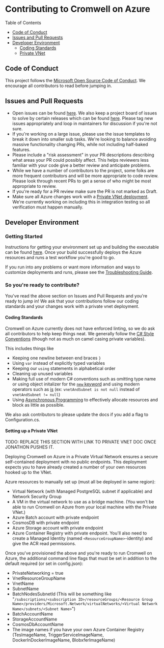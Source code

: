 # Contributing to Cromwell on Azure
Table of Contents
- [Code of Conduct](#code-of-conduct)
- [Issues and Pull Requests](#issues-and-pull-requests)
- [Developer Environment](#developer-environment)
  - [Coding Standards](#coding-standards)
  - [Private VNet](#setting-up-a-private-vnet)

## Code of Conduct 
This project follows the [Microsoft Open Source Code of Conduct](https://github.com/microsoft/CromwellOnAzure/blob/main/CODE_OF_CONDUCT.md). We encourage all contributors to read before jumping in.

## Issues and Pull Requests
- Open issues can be found [here](https://github.com/microsoft/CromwellOnAzure/issues). We also keep a project board of issues to solve by certain releases which can be found [here](https://github.com/microsoft/CromwellOnAzure/projects). Please tag new issues appropriately and loop in maintainers for discussion if you're not sure. 
- If you're working on a large issue, please use the issue templates to break it down into smaller sub tasks. We're looking to balance avoiding massive functionality changing PRs, while not including half-baked features.
- Please include a "risk assessment" in your PR descriptions describing what areas your PR could possibly affect. This helps reviewers less familiar with your code give a better review and anticipate problems.
- While we have a number of contributors to the project, some folks are more frequent contributors and will be more appropriate to code review. Please look through recent PRs to get a sense of who might be most appropriate to review.
- If you're ready for a PR review make sure the PR is not marked as Draft.
- Make sure all Azure changes work with a [Private VNet deployment](#setting-up-a-private-vnet). We're currently working on including this in integration testing so all verification must happen manually.

## Developer Environment
### Getting Started
Instructions for getting your environment set up and building the executable can be found [here](https://github.com/microsoft/CromwellOnAzure#optional-build-the-executable-yourself). Once your build successfully deploys the Azure resources and runs a test workflow you're good to go. 

If you run into any problems or want more information and ways to customize deployments and runs, please see the [Troubleshooting Guide](https://github.com/microsoft/CromwellOnAzure/blob/main/docs/troubleshooting-guide.md). 
### So you're ready to contribute?
You've read the above section on Issues and Pull Requests and you're ready to jump in! We ask that your contributions follow our coding standards and your changes work with a private vnet deployment.

#### Coding Standards 
Cromwell on Azure currently does not have enforced linting, so we do ask all contributors to help keep things neat. We generally follow the [C# Style Conventions](https://docs.microsoft.com/en-us/dotnet/csharp/fundamentals/coding-style/coding-conventions) (though not as much on camel casing private variables). 

This includes things like 
- Keeping one newline between end braces `}` 
- Using `var` instead of explicitly typed variables
- Keeping our `using` statements in alphabetical order
- Cleaning up unused variables
- Making full use of modern C# conventions such as omitting type name or using object initalizer for the [`new` keyword](https://docs.microsoft.com/en-us/dotnet/csharp/language-reference/operators/new-operator#constructor-invocation) and using modern operators such as [is](https://docs.microsoft.com/en-us/dotnet/csharp/language-reference/operators/is) (ex: `vnetAndSubnet is not null` instead of `vnetAndSubnet != null`)
- Using [Asynchronous Programming](https://docs.microsoft.com/en-us/dotnet/csharp/programming-guide/concepts/async/) to effectively allocate resources and block as little as possible.

We also ask contributors to please update the docs if you add a flag to Configuration.cs.

#### Setting up a Private VNet
TODO: REPLACE THIS SECTION WITH LINK TO PRIVATE VNET DOC ONCE JONATHON PUSHES IT.

Deploying Cromwell on Azure in a Private Virtual Network ensures a secure self-contained deployment with no public endpoints. This deployment expects you to have already created a number of your own resources hooked up to the VNet. 

Azure resources to manually set up (must all be deployed in same region): 
- Virtual Network (with Managed PostgreSQL subnet if applicable) and Network Security Group
- A VM in the virtual network to use as a bridge machine. (You won't be able to run Cromwell on Azure from your local machine with the Private VNet.)
- Azure Batch account with private endpoint
- CosmosDB with private endpoint
- Azure Storage account with private endpoint
- Azure Container Registry with private endpoint. You'll also need to create a Managed Identity (named `<ResourceGroupName>`-identity) and give the ACR read permissions. 

Once you've provisioned the above and you're ready to run Cromwell on Azure, the additional command line flags that must be set in addition to the default required (or set in config.json):
- PrivateNetworking = true
- VnetResourceGroupName
- VnetName 
- SubnetName 
- BatchNodesSubnetId (This will be something like "`/subscriptions/<subscription ID>/resourceGroups/<Resource Group Name>/providers/Microsoft.Network/virtualNetworks/<Virtual Network Name>/subnets/<Subnet Name>`")
- BatchAccountName
- StorageAccountName 
- CosmosDbAccountName
- The image names if you have your own Azure Container Registry (TesImageName, TriggerServiceImageName, DockerInDockerImageName, BlobxferImageName)
